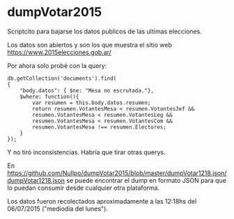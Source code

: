 # dumpVotar2015

Scriptcito para bajarse los datos publicos de las ultimas elecciones.

Los datos son abiertos y son los que muestra el sitio web https://www.2015elecciones.gob.ar/

Por ahora solo probé con la query:

```
db.getCollection('documents').find(
{
    "body.datos": { $ne: "Mesa no escrutada."},
    $where: function(){
        var resumen = this.body.datos.resumen;
        return resumen.VotantesMesa < resumen.VotantesJef &&
        resumen.VotantesMesa < resumen.VotantesLeg &&
        resumen.VotantesMesa < resumen.VotantesCom &&
        resumen.VotantesMesa !== resumen.Electores;
    }
});
```

Y no tiró inconsistencias. Habría que tirar otras querys.

En https://github.com/Nullpo/dumpVotar2015/blob/master/dumpVotar1218.json/dumpVotar1218.json se puede encontrar el dump en formato JSON para que lo puedan consumir desde cualquier otra plataforma.

Los datos fueron recolectados aproximadamente a las 12:18hs del 06/07/2015 ("mediodia del lunes").
